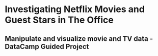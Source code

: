 # Investigating Netflix Movies and Guest Stars in The Office

## Manipulate and visualize movie and TV data - DataCamp Guided Project
